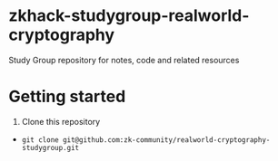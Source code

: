 # zkhack-studygroup-realworld-cryptography
Study Group repository for notes, code and related resources

# Getting started
1) Clone this repository
 * `git clone git@github.com:zk-community/realworld-cryptography-studygroup.git`
